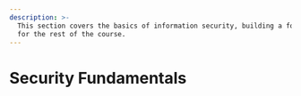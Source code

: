 ```yaml
---
description: >-
  This section covers the basics of information security, building a foundation
  for the rest of the course.
---
```


# Security Fundamentals

